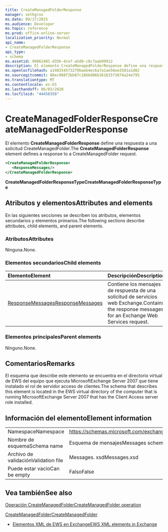 ```yaml
---
title: CreateManagedFolderResponse
manager: sethgros
ms.date: 09/17/2015
ms.audience: Developer
ms.topic: reference
ms.prod: office-online-server
localization_priority: Normal
api_name:
- CreateManagedFolderResponse
api_type:
- schema
ms.assetid: 99062401-d356-4ce7-a5d0-c8c7aab99912
description: El elemento CreateManagedFolderResponse define una respuesta a una solicitud CreateManagedFolder.
ms.openlocfilehash: a1983545f3279baeb4ec6a7a1ae56ee3501a1d82
ms.sourcegitcommit: 88ec988f2bb67c1866d06b361615f3674a24e795
ms.translationtype: MT
ms.contentlocale: es-ES
ms.lasthandoff: 06/03/2020
ms.locfileid: "44458358"
---
```

# <a name="createmanagedfolderresponse"></a><span data-ttu-id="57c43-103">CreateManagedFolderResponse</span><span class="sxs-lookup"><span data-stu-id="57c43-103">CreateManagedFolderResponse</span></span>

<span data-ttu-id="57c43-104">El elemento **CreateManagedFolderResponse** define una respuesta a una solicitud CreateManagedFolder.</span><span class="sxs-lookup"><span data-stu-id="57c43-104">The **CreateManagedFolderResponse** element defines a response to a CreateManagedFolder request.</span></span> 
  
```xml
<CreateManagedFolderResponse>
   <ResponseMessages/>
</CreateManagedFolderResponse>
```

 <span data-ttu-id="57c43-105">**CreateManagedFolderResponseType**</span><span class="sxs-lookup"><span data-stu-id="57c43-105">**CreateManagedFolderResponseType**</span></span>
## <a name="attributes-and-elements"></a><span data-ttu-id="57c43-106">Atributos y elementos</span><span class="sxs-lookup"><span data-stu-id="57c43-106">Attributes and elements</span></span>

<span data-ttu-id="57c43-107">En las siguientes secciones se describen los atributos, elementos secundarios y elementos primarios.</span><span class="sxs-lookup"><span data-stu-id="57c43-107">The following sections describe attributes, child elements, and parent elements.</span></span>
  
### <a name="attributes"></a><span data-ttu-id="57c43-108">Atributos</span><span class="sxs-lookup"><span data-stu-id="57c43-108">Attributes</span></span>

<span data-ttu-id="57c43-109">Ninguna.</span><span class="sxs-lookup"><span data-stu-id="57c43-109">None.</span></span>
  
### <a name="child-elements"></a><span data-ttu-id="57c43-110">Elementos secundarios</span><span class="sxs-lookup"><span data-stu-id="57c43-110">Child elements</span></span>

|<span data-ttu-id="57c43-111">**Elemento**</span><span class="sxs-lookup"><span data-stu-id="57c43-111">**Element**</span></span>|<span data-ttu-id="57c43-112">**Descripción**</span><span class="sxs-lookup"><span data-stu-id="57c43-112">**Description**</span></span>|
|:-----|:-----|
|[<span data-ttu-id="57c43-113">ResponseMessages</span><span class="sxs-lookup"><span data-stu-id="57c43-113">ResponseMessages</span></span>](responsemessages.md) <br/> |<span data-ttu-id="57c43-114">Contiene los mensajes de respuesta de una solicitud de servicios web Exchange.</span><span class="sxs-lookup"><span data-stu-id="57c43-114">Contains the response messages for an Exchange Web Services request.</span></span>  <br/> |
   
### <a name="parent-elements"></a><span data-ttu-id="57c43-115">Elementos principales</span><span class="sxs-lookup"><span data-stu-id="57c43-115">Parent elements</span></span>

<span data-ttu-id="57c43-116">Ninguno.</span><span class="sxs-lookup"><span data-stu-id="57c43-116">None.</span></span>
  
## <a name="remarks"></a><span data-ttu-id="57c43-117">Comentarios</span><span class="sxs-lookup"><span data-stu-id="57c43-117">Remarks</span></span>

<span data-ttu-id="57c43-118">El esquema que describe este elemento se encuentra en el directorio virtual de EWS del equipo que ejecuta MicrosoftExchange Server 2007 que tiene instalado el rol de servidor acceso de clientes.</span><span class="sxs-lookup"><span data-stu-id="57c43-118">The schema that describes this element is located in the EWS virtual directory of the computer that is running MicrosoftExchange Server 2007 that has the Client Access server role installed.</span></span>
  
## <a name="element-information"></a><span data-ttu-id="57c43-119">Información del elemento</span><span class="sxs-lookup"><span data-stu-id="57c43-119">Element information</span></span>

|||
|:-----|:-----|
|<span data-ttu-id="57c43-120">Namespace</span><span class="sxs-lookup"><span data-stu-id="57c43-120">Namespace</span></span>  <br/> |https://schemas.microsoft.com/exchange/services/2006/messages  <br/> |
|<span data-ttu-id="57c43-121">Nombre de esquema</span><span class="sxs-lookup"><span data-stu-id="57c43-121">Schema name</span></span>  <br/> |<span data-ttu-id="57c43-122">Esquema de mensajes</span><span class="sxs-lookup"><span data-stu-id="57c43-122">Messages schema</span></span>  <br/> |
|<span data-ttu-id="57c43-123">Archivo de validación</span><span class="sxs-lookup"><span data-stu-id="57c43-123">Validation file</span></span>  <br/> |<span data-ttu-id="57c43-124">Messages. xsd</span><span class="sxs-lookup"><span data-stu-id="57c43-124">Messages.xsd</span></span>  <br/> |
|<span data-ttu-id="57c43-125">Puede estar vacío</span><span class="sxs-lookup"><span data-stu-id="57c43-125">Can be empty</span></span>  <br/> |<span data-ttu-id="57c43-126">Falso</span><span class="sxs-lookup"><span data-stu-id="57c43-126">False</span></span>  <br/> |
   
## <a name="see-also"></a><span data-ttu-id="57c43-127">Vea también</span><span class="sxs-lookup"><span data-stu-id="57c43-127">See also</span></span>



[<span data-ttu-id="57c43-128">Operación CreateManagedFolder</span><span class="sxs-lookup"><span data-stu-id="57c43-128">CreateManagedFolder operation</span></span>](createmanagedfolder-operation.md)
  
[<span data-ttu-id="57c43-129">CreateManagedFolder</span><span class="sxs-lookup"><span data-stu-id="57c43-129">CreateManagedFolder</span></span>](createmanagedfolder.md)


- [<span data-ttu-id="57c43-130">Elementos XML de EWS en Exchange</span><span class="sxs-lookup"><span data-stu-id="57c43-130">EWS XML elements in Exchange</span></span>](ews-xml-elements-in-exchange.md)

